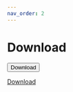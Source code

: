 ```yaml
---
nav_order: 2
---
```


# Download

<button type="button" name="button" class="btn">Download</button>

<a href="https://github.com/krypto5863/COM-Modular-Installer/archive/HEAD.zip" class="btn btn-blue">Download</a>
